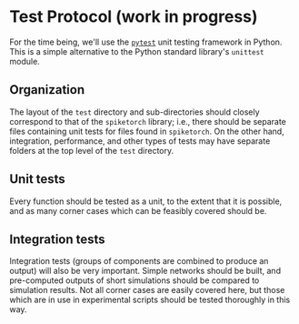 # Test Protocol (work in progress)

For the time being, we'll use the [`pytest`](https://docs.pytest.org/en/latest/) unit testing framework in Python. This is a simple alternative to the Python standard library's `unittest` module. 

## Organization

The layout of the `test` directory and sub-directories should closely correspond to that of the `spiketorch` library; i.e., there should be separate files containing unit tests for files found in `spiketorch`. On the other hand, integration, performance, and other types of tests may have separate folders at the top level of the `test` directory.

## Unit tests

Every function should be tested as a unit, to the extent that it is possible, and as many corner cases which can be feasibly covered should be.

## Integration tests

Integration tests (groups of components are combined to produce an output) will also be very important. Simple networks should be built, and pre-computed outputs of short simulations should be compared to simulation results. Not all corner cases are easily covered here, but those which are in use in experimental scripts should be tested thoroughly in this way.
